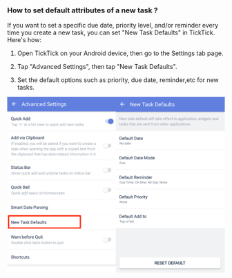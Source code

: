 ### How to set default attributes of a new task ?

If you want to set a specific due date, priority level, and/or reminder every time you create a new task, you can set "New Task Defaults" in TickTick. Here's how:

1. Open TickTick on your Android device, then go to the Settings tab page.

2. Tap "Advanced Settings", then tap "New Task Defaults".

3. Set the default options such as priority, due date, reminder,etc for new tasks.

![](../../images/ticktick-android-app/task/Slice%206.png)

